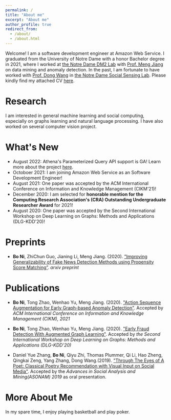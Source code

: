 ```yaml
---
permalink: /
title: "About me"
excerpt: "About me"
author_profile: true
redirect_from: 
  - /about/
  - /about.html
---
```


 Welcome! I am a software development engineer at Amazon Web Service. I graduated from the University of Notre Dame with a honor Bachelor degree in 2021, where I worked at [the Notre Dame DM2 Lab](https://www.meng-jiang.com/lab.html) with [Prof. Meng Jiang](https://www.meng-jiang.com/) on data mining and anomaly detection. In the past, I am fortunate to have worked with [Prof. Dong Wang](https://www3.nd.edu/~dwang5/) in [the Notre Dame Social Sensing Lab](https://www3.nd.edu/~sslab/). Please kindly find my attached CV [here](https://arstanley.github.io/files/CV_22-23.pdf).

Research
======
 I am interested in general machine learning and social computing, especially on graphs learning and natural language processing. I have also worked on several computer vision project. 

What's New
======
* August 2022: Athena's Parameterized Query API support is GA! Learn more about the project [here](https://aws.amazon.com/about-aws/whats-new/2022/07/amazon-athena-enhances-console-api-parameterized-queries/).
* Octoboer 2021: I am joining Amazon Web Service as an Software Development Engineer!
* August 2021: One paper was accepted by the ACM International Conference on Information and Knowledge Management (CIKM'21)! 
* December 2020: I am selected for **honorable mention for the Computing Research Association's (CRA) Outstanding Undergraduate Researcher Award** for 2021!
* August 2020: One paper was accepted by the Second International Workshop on Deep Learning on Graphs: Methods and Applications (DLG-KDD'20)!

Preprints
=====

* **Bo Ni**, ZhiChun Guo, Jianing Li, Meng Jiang. (2020). [”Improving Generalizability of Fake News Detection Methods using Propensity Score Matching”](https://arxiv.org/abs/2002.00838). _arxiv preprint_

Publications
======
 * **Bo Ni**, Tong Zhao, Wenhao Yu, Meng Jiang. (2020). ["Action Sequence Augmentation for Early Graph-based Anomaly Detection"](https://arxiv.org/pdf/2010.10016.pdf). Accepted by _ACM International Conference on Information and Knowledge Management (CIKM), 2021_
 
 * **Bo Ni**, Tong Zhao, Wenhao Yu, Meng Jiang. (2020). ["Early Fraud Detection With Augmented Graph Learning"](http://www.meng-jiang.com/pubs/earlyfraud-dlg20/earlyfraud-dlg20-paper.pdf). Accepted by _the Second International Workshop on Deep Learning on Graphs: Methods and Applications (DLG-KDD’20)_
 
 * Daniel Yue Zhang, **Bo Ni**, Qiyu Zhi, Thomas Plummer, Qi Li, Hao Zheng, Qingkai Zeng, Yang Zhang, Dong Wang.(2019). ["Through The Eyes of A Poet: Classical Poetry Recommendation with Visual Input on Social Media"](https://ieeexplore.ieee.org/document/9073288). Accepted by the _Advances in Social Analysis and Mining(ASONAM) 2019_ as oral presentation.

More About Me
======
 In my spare time, I enjoy playing basketball and play poker.